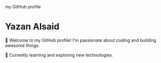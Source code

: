 <!DOCTYPE html>
<html lang="en">
<head>
  <meta charset="UTF-8">
  <meta name="viewport" content="width=device-width, initial-scale=1.0">
  <titel>my GitHub profile</titel>
</head>
<body>
  <div class="container">
    <h1>Yazan Alsaid</h1>
    <p>🚀 Welcome to my GitHub profile! I'm passionate about coding and building awesome things.</p>
    <p>🌱 Currently learning and exploring new technologies.</p>
<!--
    <h2>Skills</h2>
    <p>💻 JavaScript | HTML | CSS Git</p>

    <h2>Connect with Me</h2>
    <div class="social-icons">
      <a href="https://github.com/yourusername" target="_blank">GitHub</a>
      <a href="https://twitter.com/yourusername" target="_blank">Twitter</a>
      <!-- Add more social links as needed -->
    </div>
  </div>
</body>
</html>
